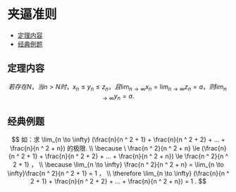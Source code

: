 # 夹逼准则

* [定理内容](#定理内容)
* [经典例题](#经典例题)

## 定理内容

$$
若存在 N ，当 n \gt N 时， {x_n} \le {y_n} \le {z_n} ，且 \lim_{n \to \infty} x_n = \lim_{n \to \infty} z_n = a ， 则 \lim_{n \to \infty} y_n = a .
$$

## 经典例题

$$
如：求 \lim_{n \to \infty} (\frac{n}{n ^ 2 + 1} + \frac{n}{n ^ 2 + 2} + ... + \frac{n}{n ^ 2 + n}) 的极限.
\\
\because \ \frac{n ^ 2}{n ^ 2 + n} \le (\frac{n}{n ^ 2 + 1} + \frac{n}{n ^ 2 + 2} + ... + \frac{n}{n ^ 2 + n}) \le \frac{n ^ 2}{n ^ 2 + 1} ，
\\
\because \lim_{n \to \infty} \frac{n ^ 2}{n ^ 2 + n} = \lim_{n \to \infty}\frac{n ^ 2}{n ^ 2 + 1} = 1 ，
\\
\therefore \lim_{n \to \infty} (\frac{n}{n ^ 2 + 1} + \frac{n}{n ^ 2 + 2} + ... + \frac{n}{n ^ 2 + n}) = 1 .
$$



